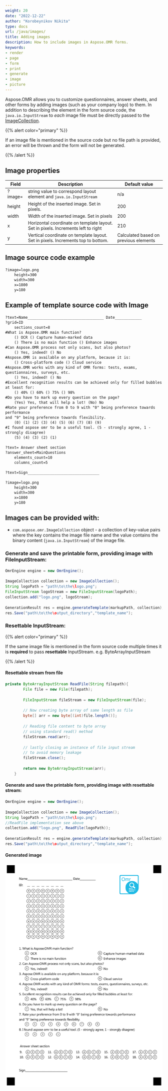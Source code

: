 ```yaml
---
weight: 20
date: "2022-12-22"
author: "Korobeynikov Nikita"
type: docs
url: /java/images/
title: Adding images
description: How to include images in Aspose.OMR forms.
keywords:
- render
- page
- form
- print
- generate
- image
- picture
---
```


Aspose.OMR allows you to customize questionnaires, answer sheets, and other forms by adding images (such as your company logo) to them. In addition to describing the element in the form source code, the `java.io.InputStream` to _each_ image file must be directly passed to the [ImageCollection](https://reference.aspose.com/omr/java/com.aspose.omr/ImageCollection).

{{% alert color="primary" %}}

If an image file is mentioned in the source code but no file path is provided, an error will be thrown and the form will not be generated.

{{% /alert %}}

## Image properties
Field | Description | Default value
--- | ------- | --------
?image=|string value to correspond layout element and `java.io.InputStream`| n/a
height| Height of the inserted image. Set in pixels.  | 200
width | Width of the inserted image. Set in pixels | 200
x | Horizontal coordinate on template layout. Set in pixels. Increments left to right| 210
y | Vertical coordinate on template layout. Set in pixels. Increments top to bottom. </br> | Calculated based on previous elements


## Image source code example
```
?image=logo.png
	height=300
	width=300
	x=1800
	y=180
```

## Example of template source code with Image

```
?text=Name__________________________________ Date____________
?grid=ID
	sections_count=8
#What is Aspose.OMR main function?
	() OCR () Capture human-marked data
	() There is no main function () Enhance images
#Can Aspose.OMR process not only scans, but also photos?
	() Yes, indeed! () No
#Aspose.OMR is available on any platform, because it is:
	() Cross-platform code () Cloud service
#Aspose.OMR works with any kind of OMR forms: tests, exams, questionnaires, surveys, etc.
	() Yes, indeed! () No
#Excellent recognition results can be achieved only for filled bubbles at least for:
	() 40% () 60% () 75% () 98%
#Do you have to mark up every question on the page?
	(Yes) Yes, that will help a lot! (No) No
#Rate your preference from 0 to 9 with "0" being preference towards performance
and "9" being preference towards flexibility.
	(0) (1) (2) (3) (4) (5) (6) (7) (8) (9)
#I found aspose omr to be a useful tool. (5 - strongly agree, 1 - strongly disagree)
	(5) (4) (3) (2) (1)

?text= Answer sheet section
?answer_sheet=MainQuestions
	elements_count=10
	columns_count=5

?text=Sign________________________________

?image=logo.png
	height=300
	width=300
	x=1800
	y=180
```



## Images can be provided with:

- `com.aspose.omr.ImageCollection` object - a collection of key-value pairs where the key contains the image file name and the value contains the binary content (`java.io.InputStream`) of the image file.

### Generate and save the printable form, providing image with FileInputStream:

```java
OmrEngine engine = new OmrEngine();

ImageCollection collection = new ImageCollection();
String logoPath = "path\to\the\logo.png";
FileInputStream logoStream = new FileInputStream(logoPath);
collection.add("logo.png", logoStream);

GenerationResult res = engine.generateTemplate(markupPath, collection);
res.Save("path\to\the\output_directory","template_name");

```


### Resettable InputStream:

{{% alert color="primary" %}}

If the same image file is mentioned in the form source code multiple times it is **required** to pass **resettable** InputStream. e.g. ByteArrayInputStream

{{% /alert %}}

#### Resettable stream from file
```java
private ByteArrayInputStream ReadFile(String filepath){
		File file = new File(filepath);

		FileInputStream fileStream = new FileInputStream(file);

		// Now creating byte array of same length as file
		byte[] arr = new byte[(int)file.length()];

		// Reading file content to byte array
		// using standard read() method
		fileStream.read(arr);

		// lastly closing an instance of file input stream
		// to avoid memory leakage
		fileStream.close();

		return new ByteArrayInputStream(arr);
    }
```

#### Generate and save the printable form, providing image with resettable stream:

```java
OmrEngine engine = new OmrEngine();

ImageCollection collection = new ImageCollection();
String logoPath = "path\to\the\logo.png";
//ReadFile implementation see above
collection.add("logo.png", ReadFile(logoPath));

GenerationResult res = engine.generateTemplate(markupPath, collection);
res.Save("path\to\the\output_directory","template_name");
```

#### Generated image
![Template with image](template.png)



